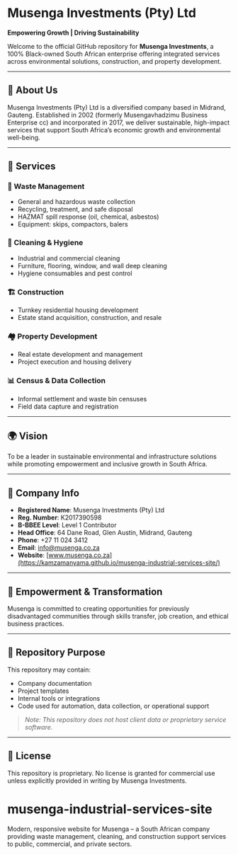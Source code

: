 # Musenga Investments (Pty) Ltd

**Empowering Growth | Driving Sustainability**

Welcome to the official GitHub repository for **Musenga Investments**, a 100% Black-owned South African enterprise offering integrated services across environmental solutions, construction, and property development.

---

## 📌 About Us

Musenga Investments (Pty) Ltd is a diversified company based in Midrand, Gauteng. Established in 2002 (formerly Musengavhadzimu Business Enterprise cc) and incorporated in 2017, we deliver sustainable, high-impact services that support South Africa’s economic growth and environmental well-being.

---

## 🧩 Services

### 🔄 Waste Management
- General and hazardous waste collection
- Recycling, treatment, and safe disposal
- HAZMAT spill response (oil, chemical, asbestos)
- Equipment: skips, compactors, balers

### 🧼 Cleaning & Hygiene
- Industrial and commercial cleaning
- Furniture, flooring, window, and wall deep cleaning
- Hygiene consumables and pest control

### 🏗 Construction
- Turnkey residential housing development
- Estate stand acquisition, construction, and resale

### 🏘 Property Development
- Real estate development and management
- Project execution and housing delivery

### 📊 Census & Data Collection
- Informal settlement and waste bin censuses
- Field data capture and registration

---

## 🌍 Vision

To be a leader in sustainable environmental and infrastructure solutions while promoting empowerment and inclusive growth in South Africa.

---

## 🧾 Company Info

- **Registered Name**: Musenga Investments (Pty) Ltd  
- **Reg. Number**: K2017390598  
- **B-BBEE Level**: Level 1 Contributor  
- **Head Office**: 64 Dane Road, Glen Austin, Midrand, Gauteng  
- **Phone**: +27 11 024 3412  
- **Email**: info@musenga.co.za  
- **Website**: [www.musenga.co.za](https://kamzamanyama.github.io/musenga-industrial-services-site/)

---

## 🤝 Empowerment & Transformation

Musenga is committed to creating opportunities for previously disadvantaged communities through skills transfer, job creation, and ethical business practices.

---

## 📂 Repository Purpose

This repository may contain:
- Company documentation
- Project templates
- Internal tools or integrations
- Code used for automation, data collection, or operational support

> _Note: This repository does not host client data or proprietary service software._

---

## 📃 License

This repository is proprietary. No license is granted for commercial use unless explicitly provided in writing by Musenga Investments.

# musenga-industrial-services-site
Modern, responsive website for Musenga – a South African company providing waste management, cleaning, and construction support services to public, commercial, and private sectors.
